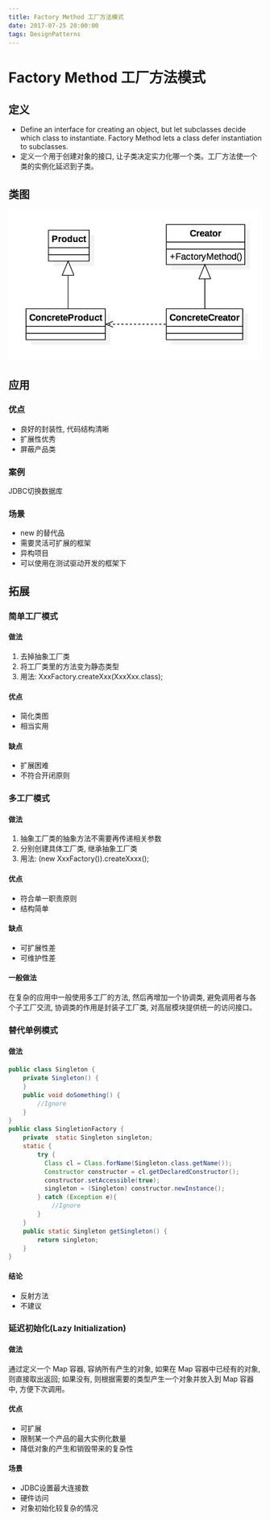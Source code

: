```yaml
---
title: Factory Method 工厂方法模式
date: 2017-07-25 20:00:00
tags: DesignPatterns
---
```


# Factory Method 工厂方法模式

## 定义

- Define an interface for creating an object, but let subclasses decide which class to instantiate. Factory Method lets a class defer instantiation to subclasses.
- 定义一个用于创建对象的接口, 让子类决定实力化哪一个类。工厂方法使一个类的实例化延迟到子类。

## 类图

![](https://github.com/JingweiWang/DesignPatterns/blob/master/src/io/github/jingweiwang/DesignPatterns/factory/Factory.png?raw=true)

## 应用

### 优点 

- 良好的封装性, 代码结构清晰
- 扩展性优秀
- 屏蔽产品类

### 案例

JDBC切换数据库

### 场景

- new 的替代品
- 需要灵活可扩展的框架
- 异构项目
- 可以使用在测试驱动开发的框架下

## 拓展

### 简单工厂模式

#### 做法

1. 去掉抽象工厂类
2. 将工厂类里的方法变为静态类型
3. 用法: XxxFactory.createXxx(XxxXxx.class);

#### 优点

- 简化类图
- 相当实用

#### 缺点
- 扩展困难
- 不符合开闭原则

### 多工厂模式

#### 做法

1. 抽象工厂类的抽象方法不需要再传递相关参数
2. 分别创建具体工厂类, 继承抽象工厂类
3. 用法: (new XxxFactory()).createXxxx();

#### 优点

- 符合单一职责原则
- 结构简单

#### 缺点

- 可扩展性差
- 可维护性差

#### 一般做法

在复杂的应用中一般使用多工厂的方法, 然后再增加一个协调类, 避免调用者与各个子工厂交流, 协调类的作用是封装子工厂类, 对高层模块提供统一的访问接口。

### 替代单例模式

#### 做法

```java
public class Singleton {
    private Singleton() {
    }
    public void doSomething() {
        //Ignore
    }
}
public class SingletionFactory {
    private  static Singleton singleton;
    static {
        try {
          Class cl = Class.forName(Singleton.class.getName());
          Constructor constructor = cl.getDeclaredConstructor();
          constructor.setAccessible(true);
          singleton = (Singleton) constructor.newInstance();
        } catch (Exception e){
            //Ignore
        }
    }
    public static Singleton getSingleton() {
        return singleton;
    }
}
```

#### 结论

- 反射方法
- 不建议

### 延迟初始化(Lazy Initialization)

#### 做法

通过定义一个 Map 容器, 容纳所有产生的对象, 如果在 Map 容器中已经有的对象, 则直接取出返回; 如果没有, 则根据需要的类型产生一个对象并放入到 Map 容器中, 方便下次调用。

#### 优点

- 可扩展
- 限制某一个产品的最大实例化数量
- 降低对象的产生和销毁带来的复杂性

#### 场景

- JDBC设置最大连接数
- 硬件访问
- 对象初始化较复杂的情况